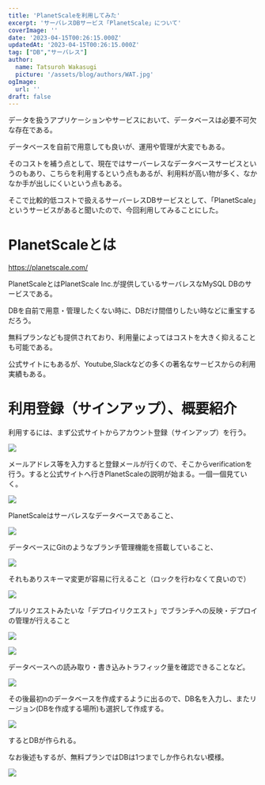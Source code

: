 ```yaml
---
title: 'PlanetScaleを利用してみた'
excerpt: 'サーバレスDBサービス「PlanetScale」について'
coverImage: ''
date: '2023-04-15T00:26:15.000Z'
updatedAt: '2023-04-15T00:26:15.000Z'
tag: ["DB","サーバレス"]
author:
  name: Tatsuroh Wakasugi
  picture: '/assets/blog/authors/WAT.jpg'
ogImage:
  url: ''
draft: false
---
```


データを扱うアプリケーションやサービスにおいて、データベースは必要不可欠な存在である。

データベースを自前で用意しても良いが、運用や管理が大変でもある。

そのコストを補う点として、現在ではサーバーレスなデータベースサービスというのもあり、こちらを利用するという点もあるが、利用料が高い物が多く、なかなか手が出しにくいという点もある。

そこで比較的低コストで扱えるサーバーレスDBサービスとして、「PlanetScale」というサービスがあると聞いたので、今回利用してみることにした。

# PlanetScaleとは

https://planetscale.com/

PlanetScaleとはPlanetScale Inc.が提供しているサーバレスなMySQL DBのサービスである。

DBを自前で用意・管理したくない時に、DBだけ間借りしたい時などに重宝するだろう。

無料プランなども提供されており、利用量によってはコストを大きく抑えることも可能である。

公式サイトにもあるが、Youtube,Slackなどの多くの著名なサービスからの利用実績もある。

# 利用登録（サインアップ）、概要紹介

利用するには、まず公式サイトからアカウント登録（サインアップ）を行う。

![](/assets/posts/planetScaleDB/signUp.png)

メールアドレス等を入力すると登録メールが行くので、そこからverificationを行う。すると公式サイトへ行きPlanetScaleの説明が始まる。一個一個見ていく。

![](/assets/posts/planetScaleDB/welcome.png)

PlanetScaleはサーバレスなデータベースであること、

![](/assets/posts/planetScaleDB/serverlessDB.png)

データベースにGitのようなブランチ管理機能を搭載していること、

![](/assets/posts/planetScaleDB/branchingFeature.png)

それもありスキーマ変更が容易に行えること（ロックを行わなくて良いので）

![](/assets/posts/planetScaleDB/nonBlockingSchemaChange.png)

プルリクエストみたいな「デプロイリクエスト」でブランチへの反映・デプロイの管理が行えること

![](/assets/posts/planetScaleDB/deployRequest.png)

![](/assets/posts/planetScaleDB/deployQueue.png)

データベースへの読み取り・書き込みトラフィック量を確認できることなど。

![](/assets/posts/planetScaleDB/ioTraffic.png)


その後最初nのデータベースを作成するように出るので、DB名を入力し、またリージョン(DBを作成する場所)も選択して作成する。

![](/assets/posts/planetScaleDB/createDB.png)

するとDBが作られる。

なお後述もするが、無料プランではDBは1つまでしか作られない模様。

![](/assets/posts/planetScaleDB/oneFreeDB.png)

